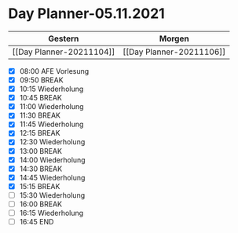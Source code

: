 
Day Planner-05.11.2021
======================
  
| Gestern | Morgen |  
| ------- | ------ |  
| [[Day Planner-20211104]] | [[Day Planner-20211106]] |  
- [x] 08:00 AFE Vorlesung
- [x] 09:50 BREAK
- [x] 10:15 Wiederholung
- [x] 10:45 BREAK
- [x] 11:00 Wiederholung
- [x] 11:30 BREAK
- [x] 11:45 Wiederholung
- [x] 12:15 BREAK
- [x] 12:30 Wiederholung
- [x] 13:00 BREAK
- [x] 14:00 Wiederholung
- [x] 14:30 BREAK
- [x] 14:45 Wiederholung
- [x] 15:15 BREAK
- [ ] 15:30 Wiederholung
- [ ] 16:00 BREAK
- [ ] 16:15 Wiederholung
- [ ] 16:45 END